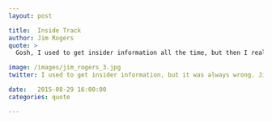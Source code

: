 ```yaml
---
layout: post

title:  Inside Track
author: Jim Rogers
quote: >
  Gosh, I used to get insider information all the time, but then I realised most of it was wrong.

image: /images/jim_rogers_3.jpg
twitter: I used to get insider information, but it was always wrong. Jim Rogers http://quotes.stockflare.com/

date:   2015-08-29 16:00:00
categories: quote

---
```


